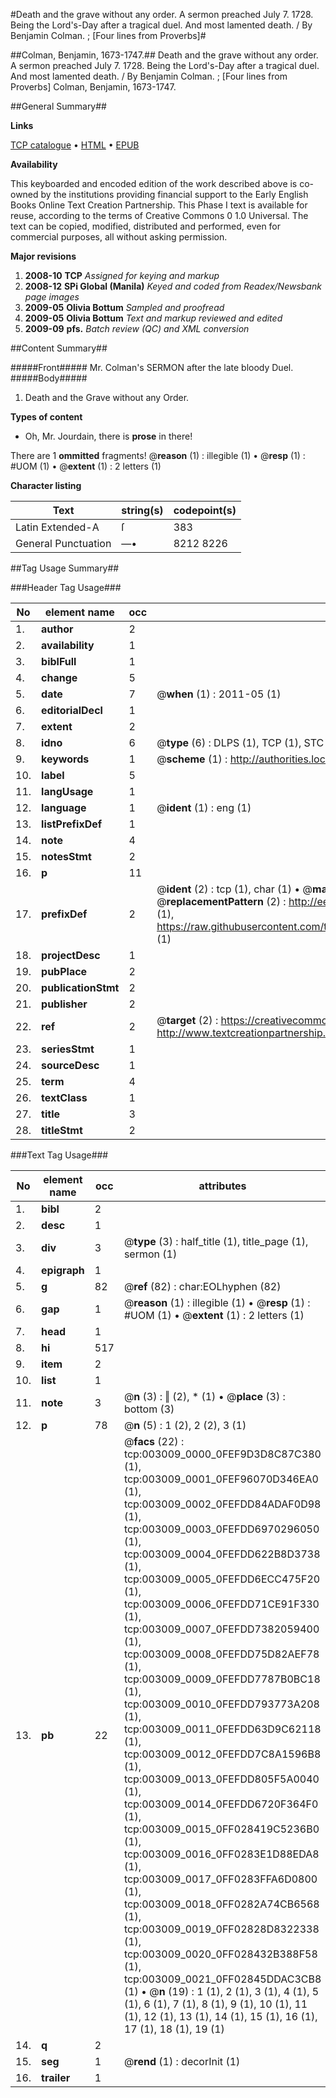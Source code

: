 #Death and the grave without any order. A sermon preached July 7. 1728. Being the Lord's-Day after a tragical duel. And most lamented death. / By Benjamin Colman. ; [Four lines from Proverbs]#

##Colman, Benjamin, 1673-1747.##
Death and the grave without any order. A sermon preached July 7. 1728. Being the Lord's-Day after a tragical duel. And most lamented death. / By Benjamin Colman. ; [Four lines from Proverbs]
Colman, Benjamin, 1673-1747.

##General Summary##

**Links**

[TCP catalogue](http://www.ota.ox.ac.uk/tcp/)  • 
[HTML](http://tei.it.ox.ac.uk/tcp/Texts-HTML/free/N02/N02537.html)  • 
[EPUB](http://tei.it.ox.ac.uk/tcp/Texts-EPUB/free/N02/N02537.epub)

**Availability**

This keyboarded and encoded edition of the
	       work described above is co-owned by the institutions
	       providing financial support to the Early English Books
	       Online Text Creation Partnership. This Phase I text is
	       available for reuse, according to the terms of Creative
	       Commons 0 1.0 Universal. The text can be copied,
	       modified, distributed and performed, even for
	       commercial purposes, all without asking permission.

**Major revisions**

1. __2008-10__ __TCP__ *Assigned for keying and markup*
1. __2008-12__ __SPi Global (Manila)__ *Keyed and coded from Readex/Newsbank page images*
1. __2009-05__ __Olivia Bottum__ *Sampled and proofread*
1. __2009-05__ __Olivia Bottum__ *Text and markup reviewed and edited*
1. __2009-09__ __pfs.__ *Batch review (QC) and XML conversion*

##Content Summary##

#####Front#####
Mr. Colman's SERMON after the late bloody Duel.
#####Body#####

1. Death and the Grave without any Order.

**Types of content**

  * Oh, Mr. Jourdain, there is **prose** in there!

There are 1 **ommitted** fragments! 
 @__reason__ (1) : illegible (1)  •  @__resp__ (1) : #UOM (1)  •  @__extent__ (1) : 2 letters (1)

**Character listing**


|Text|string(s)|codepoint(s)|
|---|---|---|
|Latin Extended-A|ſ|383|
|General Punctuation|—•|8212 8226|

##Tag Usage Summary##

###Header Tag Usage###

|No|element name|occ|attributes|
|---|---|---|---|
|1.|__author__|2||
|2.|__availability__|1||
|3.|__biblFull__|1||
|4.|__change__|5||
|5.|__date__|7| @__when__ (1) : 2011-05 (1)|
|6.|__editorialDecl__|1||
|7.|__extent__|2||
|8.|__idno__|6| @__type__ (6) : DLPS (1), TCP (1), STC (1), NOTIS (1), IMAGE-SET (1), EVANS-CITATION (1)|
|9.|__keywords__|1| @__scheme__ (1) : http://authorities.loc.gov/ (1)|
|10.|__label__|5||
|11.|__langUsage__|1||
|12.|__language__|1| @__ident__ (1) : eng (1)|
|13.|__listPrefixDef__|1||
|14.|__note__|4||
|15.|__notesStmt__|2||
|16.|__p__|11||
|17.|__prefixDef__|2| @__ident__ (2) : tcp (1), char (1)  •  @__matchPattern__ (2) : ([0-9\-]+):([0-9IVX]+) (1), (.+) (1)  •  @__replacementPattern__ (2) : http://eebo.chadwyck.com/downloadtiff?vid=$1&page=$2 (1), https://raw.githubusercontent.com/textcreationpartnership/Texts/master/tcpchars.xml#$1 (1)|
|18.|__projectDesc__|1||
|19.|__pubPlace__|2||
|20.|__publicationStmt__|2||
|21.|__publisher__|2||
|22.|__ref__|2| @__target__ (2) : https://creativecommons.org/publicdomain/zero/1.0/ (1), http://www.textcreationpartnership.org/docs/. (1)|
|23.|__seriesStmt__|1||
|24.|__sourceDesc__|1||
|25.|__term__|4||
|26.|__textClass__|1||
|27.|__title__|3||
|28.|__titleStmt__|2||


###Text Tag Usage###

|No|element name|occ|attributes|
|---|---|---|---|
|1.|__bibl__|2||
|2.|__desc__|1||
|3.|__div__|3| @__type__ (3) : half_title (1), title_page (1), sermon (1)|
|4.|__epigraph__|1||
|5.|__g__|82| @__ref__ (82) : char:EOLhyphen (82)|
|6.|__gap__|1| @__reason__ (1) : illegible (1)  •  @__resp__ (1) : #UOM (1)  •  @__extent__ (1) : 2 letters (1)|
|7.|__head__|1||
|8.|__hi__|517||
|9.|__item__|2||
|10.|__list__|1||
|11.|__note__|3| @__n__ (3) : ‖ (2), * (1)  •  @__place__ (3) : bottom (3)|
|12.|__p__|78| @__n__ (5) : 1 (2), 2 (2), 3 (1)|
|13.|__pb__|22| @__facs__ (22) : tcp:003009_0000_0FEF9D3D8C87C380 (1), tcp:003009_0001_0FEF96070D346EA0 (1), tcp:003009_0002_0FEFDD84ADAF0D98 (1), tcp:003009_0003_0FEFDD6970296050 (1), tcp:003009_0004_0FEFDD622B8D3738 (1), tcp:003009_0005_0FEFDD6ECC475F20 (1), tcp:003009_0006_0FEFDD71CE91F330 (1), tcp:003009_0007_0FEFDD7382059400 (1), tcp:003009_0008_0FEFDD75D82AEF78 (1), tcp:003009_0009_0FEFDD7787B0BC18 (1), tcp:003009_0010_0FEFDD793773A208 (1), tcp:003009_0011_0FEFDD63D9C62118 (1), tcp:003009_0012_0FEFDD7C8A1596B8 (1), tcp:003009_0013_0FEFDD805F5A0040 (1), tcp:003009_0014_0FEFDD6720F364F0 (1), tcp:003009_0015_0FF028419C5236B0 (1), tcp:003009_0016_0FF0283E1D88EDA8 (1), tcp:003009_0017_0FF0283FFA6D0800 (1), tcp:003009_0018_0FF0282A74CB6568 (1), tcp:003009_0019_0FF02828D8322338 (1), tcp:003009_0020_0FF028432B388F58 (1), tcp:003009_0021_0FF02845DDAC3CB8 (1)  •  @__n__ (19) : 1 (1), 2 (1), 3 (1), 4 (1), 5 (1), 6 (1), 7 (1), 8 (1), 9 (1), 10 (1), 11 (1), 12 (1), 13 (1), 14 (1), 15 (1), 16 (1), 17 (1), 18 (1), 19 (1)|
|14.|__q__|2||
|15.|__seg__|1| @__rend__ (1) : decorInit (1)|
|16.|__trailer__|1||

